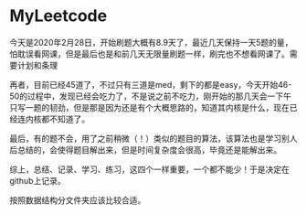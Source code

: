 # MyLeetcode

今天是2020年2月28日，开始刷题大概有8.9天了，最近几天保持一天5题的量，怕耽误看网课，但是最后也是和前几天无限量刷题一样，刷完也不想看网课了。需要计划和条理

再者，目前已经45道了，不过只有三道是med，剩下的都是easy，今天开始46-50的过程中，发现已经会吃力了，不是说之前不吃力，刚开始的那几天会一下午只写一题的韧劲，但是那是因为还是有个大概思路的，知道其内核是什么，现在已经连内核都不知道了。

最后，有的题不会，用了之前稍微（！）类似的题目的算法，该算法也是学习别人后总结的，会使得题目解出来，但是时间复杂度会很高，毕竟还是能解出来。

综上，总结、记录、学习、练习，这四个一样重要，一个都不能少！于是决定在github上记录。

按照数据结构分文件夹应该比较合适。


